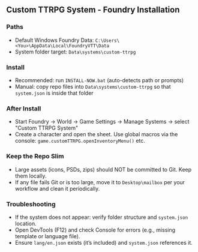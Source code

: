 ## Custom TTRPG System - Foundry Installation

### Paths
- Default Windows Foundry Data: `C:\Users\<You>\AppData\Local\FoundryVTT\Data`
- System folder target: `Data\systems\custom-ttrpg`

### Install
- Recommended: run `INSTALL-NOW.bat` (auto-detects path or prompts)
- Manual: copy repo files into `Data\systems\custom-ttrpg` so that `system.json` is inside that folder

### After Install
- Start Foundry → World → Game Settings → Manage Systems → select "Custom TTRPG System"
- Create a character and open the sheet. Use global macros via the console: `game.customTTRPG.openInventoryMenu()` etc.

### Keep the Repo Slim
- Large assets (icons, PSDs, zips) should NOT be committed to Git. Keep them locally.
- If any file fails Git or is too large, move it to `Desktop\mailbox` per your workflow and clean it periodically.

### Troubleshooting
- If the system does not appear: verify folder structure and `system.json` location.
- Open DevTools (F12) and check Console for errors (e.g., missing template or language file).
- Ensure `lang/en.json` exists (it’s included) and `system.json` references it.
